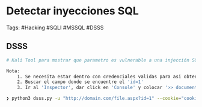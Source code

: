 # Detectar inyecciones SQL 

Tags: #Hacking #SQLI #MSSQL #DSSS 

## DSSS 

```bash 
# Kali Tool para mostrar que parametro es vulnerable a una injección SQL

Nota:
	1. Se necesita estar dentro con credenciales validas para asi obtener la cookie 
	2. Buscar el campo donde se encuentre el 'id=1' 
	3. Ir al 'Inspector', dar click en 'Console' y colocar '>> document.cookie'

❯ python3 dsss.py -u "http://domain.com/file.aspx?id=1" --cookie="cookie_value"
```